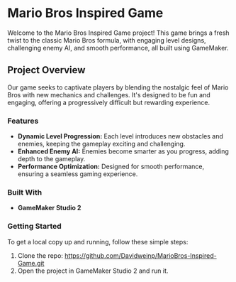 # Mario Bros Inspired Game

Welcome to the Mario Bros Inspired Game project! This game brings a fresh twist to the classic Mario Bros formula, with engaging level designs, challenging enemy AI, and smooth performance, all built using GameMaker.

## Project Overview

Our game seeks to captivate players by blending the nostalgic feel of Mario Bros with new mechanics and challenges. It's designed to be fun and engaging, offering a progressively difficult but rewarding experience.

### Features

- **Dynamic Level Progression:** Each level introduces new obstacles and enemies, keeping the gameplay exciting and challenging.
- **Enhanced Enemy AI:** Enemies become smarter as you progress, adding depth to the gameplay.
- **Performance Optimization:** Designed for smooth performance, ensuring a seamless gaming experience.

### Built With

- **GameMaker Studio 2**

### Getting Started

To get a local copy up and running, follow these simple steps:

1. Clone the repo: https://github.com/Davidweinp/MarioBros-Inspired-Game.git
2. Open the project in GameMaker Studio 2 and run it.
   
